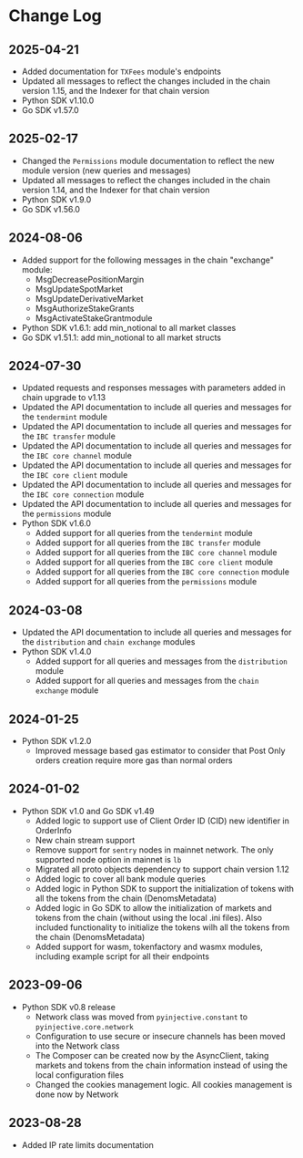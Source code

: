 # Change Log

## 2025-04-21
- Added documentation for `TXFees` module's endpoints
- Updated all messages to reflect the changes included in the chain version 1.15, and the Indexer for that chain version
- Python SDK v1.10.0
- Go SDK v1.57.0

## 2025-02-17
- Changed the `Permissions` module documentation to reflect the new module version (new queries and messages)
- Updated all messages to reflect the changes included in the chain version 1.14, and the Indexer for that chain version
- Python SDK v1.9.0
- Go SDK v1.56.0

## 2024-08-06
- Added support for the following messages in the chain "exchange" module:
  - MsgDecreasePositionMargin
  - MsgUpdateSpotMarket
  - MsgUpdateDerivativeMarket
  - MsgAuthorizeStakeGrants
  - MsgActivateStakeGrantmodule
- Python SDK v1.6.1: add min_notional to all market classes
- Go SDK v1.51.1: add min_notional to all market structs

## 2024-07-30
- Updated requests and responses messages with parameters added in chain upgrade to v1.13
- Updated the API documentation to include all queries and messages for the `tendermint` module
- Updated the API documentation to include all queries and messages for the `IBC transfer` module
- Updated the API documentation to include all queries and messages for the `IBC core channel` module
- Updated the API documentation to include all queries and messages for the `IBC core client` module
- Updated the API documentation to include all queries and messages for the `IBC core connection` module
- Updated the API documentation to include all queries and messages for the `permissions` module
- Python SDK v1.6.0
  - Added support for all queries from the `tendermint` module
  - Added support for all queries from the `IBC transfer` module
  - Added support for all queries from the `IBC core channel` module
  - Added support for all queries from the `IBC core client` module
  - Added support for all queries from the `IBC core connection` module
  - Added support for all queries from the `permissions` module

## 2024-03-08
- Updated the API documentation to include all queries and messages for the `distribution` and `chain exchange` modules
- Python SDK v1.4.0
  - Added support for all queries and messages from the `distribution` module
  - Added support for all queries and messages from the `chain exchange` module

## 2024-01-25
- Python SDK v1.2.0
  - Improved message based gas estimator to consider that Post Only orders creation require more gas than normal orders

## 2024-01-02
- Python SDK v1.0 and Go SDK v1.49
  - Added logic to support use of Client Order ID (CID) new identifier in OrderInfo
  - New chain stream support
  - Remove support for `sentry` nodes in mainnet network. The only supported node option in mainnet is `lb`
  - Migrated all proto objects dependency to support chain version 1.12
  - Added logic to cover all bank module queries
  - Added logic in Python SDK to support the initialization of tokens with all the tokens from the chain (DenomsMetadata)
  - Added logic in Go SDK to allow the initialization of markets and tokens from the chain (without using the local .ini files). Also included functionality to initialize the tokens wilh all the tokens from the chain (DenomsMetadata)
  - Added support for wasm, tokenfactory and wasmx modules, including example script for all their endpoints

## 2023-09-06
- Python SDK v0.8 release
    - Network class was moved from `pyinjective.constant` to `pyinjective.core.network`
    - Configuration to use secure or insecure channels has been moved into the Network class
    - The Composer can be created now by the AsyncClient, taking markets and tokens from the chain information instead of using the local configuration files
    - Changed the cookies management logic. All cookies management is done now by Network

## 2023-08-28
- Added IP rate limits documentation